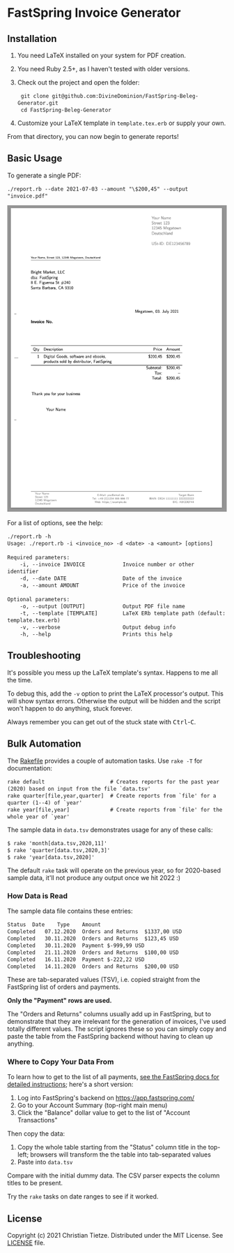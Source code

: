 # FastSpring Invoice Generator

## Installation

1. You need LaTeX installed on your system for PDF creation.
2. You need Ruby 2.5+, as I haven't tested with older versions.
3. Check out the project and open the folder:

        git clone git@github.com:DivineDominion/FastSpring-Beleg-Generator.git
        cd FastSpring-Beleg-Generator
4. Customize your LaTeX template in `template.tex.erb` or supply your own.

From that directory, you can now begin to generate reports!

## Basic Usage

To generate a single PDF:

    ./report.rb --date 2021-07-03 --amount "\$200,45" --output "invoice.pdf"

![Sample Output](/assets/invoice-sample.png)

For a list of options, see the help:

    ./report.rb -h
    Usage: ./report.rb -i <invoice_no> -d <date> -a <amount> [options]

    Required parameters:
        -i, --invoice INVOICE            Invoice number or other identifier
        -d, --date DATE                  Date of the invoice
        -a, --amount AMOUNT              Price of the invoice

    Optional parameters:
        -o, --output [OUTPUT]            Output PDF file name
        -t, --template [TEMPLATE]        LaTeX ERb template path (default: template.tex.erb)
        -v, --verbose                    Output debug info
        -h, --help                       Prints this help

## Troubleshooting

It's possible you mess up the LaTeX template's syntax. Happens to me all the time.

To debug this, add the `-v` option to print the LaTeX processor's output. This will show syntax errors. Otherwise the output will be hidden and the script won't happen to do anything, stuck forever.

Always remember you can get out of the stuck state with <kbd>Ctrl</kbd>-<kbd>C</kbd>.

## Bulk Automation

The [Rakefile](/Rakefile) provides a couple of automation tasks. Use `rake -T` for documentation:

    rake default                     # Creates reports for the past year (2020) based on input from the file `data.tsv'
    rake quarter[file,year,quarter]  # Create reports from `file' for a quarter (1--4) of `year'
    rake year[file,year]             # Create reports from `file' for the whole year of `year'

The sample data in `data.tsv` demonstrates usage for any of these calls:

    $ rake 'month[data.tsv,2020,11]'
    $ rake 'quarter[data.tsv,2020,3]'
    $ rake 'year[data.tsv,2020]'

The default `rake` task will operate on the previous year, so for 2020-based sample data, it'll not produce any output once we hit 2022 :)

### How Data is Read

The sample data file contains these entries:

```
Status	Date	Type	Amount
Completed	07.12.2020 	Orders and Returns	$1337,00 USD
Completed	30.11.2020 	Orders and Returns	$123,45 USD
Completed	30.11.2020 	Payment	$-999,99 USD
Completed	21.11.2020 	Orders and Returns	$100,00 USD
Completed	16.11.2020 	Payment	$-222,22 USD
Completed	14.11.2020 	Orders and Returns	$200,00 USD
```

These are tab-separated values (TSV), i.e. copied straight from the FastSpring list of orders and payments.

**Only the "Payment" rows are used.**

The "Orders and Returns" columns usually add up in FastSpring, but to demonstrate that they are irrelevant for the generation of invoices, I've used totally different values. The script ignores these so you can simply copy and paste the table from the FastSpring backend without having to clean up anything.

### Where to Copy Your Data From

To learn how to get to the list of all payments, [see the FastSpring docs for detailed instructions](https://fastspring.com/docs/payment-details/); here's a short version:

1. Log into FastSpring's backend on https://app.fastspring.com/
2. Go to your Account Summary (top-right main menu)
3. Click the "Balance" dollar value to get to the list of "Account Transactions"

Then copy the data:

1. Copy the whole table starting from the "Status" column title in the top-left; browsers will transform the the table into tab-separated values
2. Paste into `data.tsv`

Compare with the initial dummy data. The CSV parser expects the column titles to be present.

Try the `rake` tasks on date ranges to see if it worked.

## License

Copyright (c) 2021 Christian Tietze. Distributed under the MIT License. See [LICENSE](/LICENSE) file.
